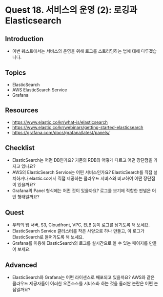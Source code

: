 # Quest 18. 서비스의 운영 (2): 로깅과 Elasticsearch

## Introduction
* 이번 퀘스트에서는 서비스의 운영을 위해 로그를 스트리밍하는 법에 대해 다루겠습니다.

## Topics
* ElasticSearch
* AWS ElasticSearch Service
* Grafana

## Resources
* https://www.elastic.co/kr/what-is/elasticsearch
* https://www.elastic.co/kr/webinars/getting-started-elasticsearch
* https://grafana.com/docs/grafana/latest/panels/

## Checklist
* ElasticSearch는 어떤 DB인가요? 기존의 RDB와 어떻게 다르고 어떤 장단점을 가지고 있나요?
* AWS의 ElasticSearch Service는 어떤 서비스인가요? ElasticSearch를 직접 설치하거나 elastic.co에서 직접 제공하는 클라우드 서비스와 비교하여 어떤 장단점이 있을까요?
* Grafana의 Panel 형식에는 어떤 것이 있을까요? 로그를 보기에 적합한 판넬은 어떤 형태일까요?

## Quest
* 우리의 웹 서버, S3, Cloudfront, VPC, ELB 등이 로그를 남기도록 해 보세요.
* ElasticSearch Service 클러스터를 작은 사양으로 하나 만들고, 이 로그가 ElasticSearch로 들어가도록 해 보세요.
* Grafana를 이용해 ElasticSearch의 로그를 실시간으로 볼 수 있는 페이지를 만들어 보세요.

## Advanced
* ElasticSearch와 Grafana는 어떤 라이센스로 배포되고 있을까요? AWS와 같은 클라우드 제공자들이 이러한 오픈소스를 서비스화 하는 것을 둘러싼 논란은 어떤 논점일까요?
